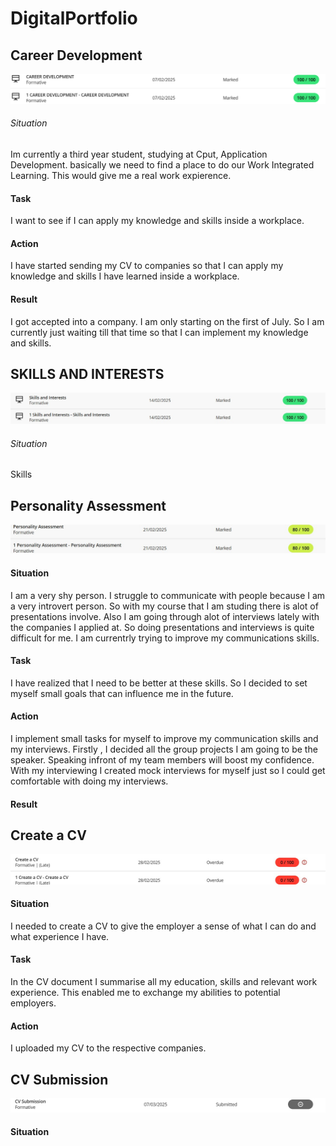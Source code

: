 # DigitalPortfolio
## Career Development
![Evidence](https://github.com/Keeuwbuck/DigitalPortfolio/blob/9db419dadaa7753c1e9f19ff7789a3362167ba0e/career%20development.png)

###### Situation
Im currently a third year student, studying at Cput, Application Development. basically we need to find a place to do our Work Integrated Learning. This would give me a real work expierence.

#### Task
I want to see if I can apply my knowledge and skills inside a workplace.

#### Action
I have started sending my CV to companies so that I can apply my knowledge and skills I have learned inside a workplace.

#### Result
I got accepted into a company. I am only starting on the first of July. So I am currently just waiting till that time so that I can implement my knowledge and skills.

## SKILLS AND INTERESTS
![Evidence](https://github.com/Keeuwbuck/DigitalPortfolio/blob/5a6215b57063affd5fe647b54b43e06bd1ff41b2/skills%20and%20intrest.jpg)

###### Situation
Skills

## Personality Assessment
![Evidence](https://github.com/Keeuwbuck/DigitalPortfolio/blob/083bd016a1539dfa5c3eb0bb20cd40140995ffe3/personality.jpg)

#### Situation
I am a very shy person. I struggle to communicate with people because I am a very introvert person. So with my course that I am studing there is alot of presentations involve. Also I am going through alot of interviews lately with the companies I applied at. So doing presentations and interviews is quite difficult for me. I am currentrly trying to improve my communications skills.

#### Task
I have realized that I need to be better at these skills. So I decided to set myself small goals that can influence me in the future.

#### Action
I  implement small tasks for myself to improve my communication skills and my interviews. Firstly , I decided all the group projects I am going to be the speaker. Speaking infront of my team members will boost my confidence. With my interviewing I created mock interviews for myself just so I could get comfortable with doing my interviews.


#### Result


## Create a CV
![Evidence](https://github.com/Keeuwbuck/DigitalPortfolio/blob/d158989c172622200a8fe2ac4fb0c15babe04536/create%20a%20cv.jpg)
#### Situation
I needed to create a CV to give the employer a sense of what I can do and what experience I have. 

#### Task
In the CV document I summarise all my education, skills and relevant work experience. This enabled  me to exchange my abilities to  potential employers.

#### Action
I uploaded my CV to the respective companies. 

## CV Submission
![Evidence](https://github.com/Keeuwbuck/DigitalPortfolio/blob/f42ded9e56f9b221f53df04a092f4846b3a18c49/cv-sumbission.png)

#### Situation





